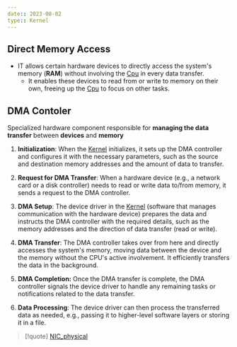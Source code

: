 ```yaml
---
date:: 2023-08-02
type:: Kernel
---
```

## Direct Memory Access
 - IT  allows certain hardware devices to directly access the system's memory (**RAM**) without involving the [Cpu](/obisdian_ntoes/notes_obsidian/Linux/Kernel/Cpu.md) in every data transfer. 
	 - It enables these devices to read from or write to memory on their own, freeing up the [Cpu](/obisdian_ntoes/notes_obsidian/Linux/Kernel/Cpu.md) to focus on other tasks.


## DMA Contoler 
Specialized hardware component responsible for **managing the data transfer** between **devices** and **memory**
 1. **Initialization**: When the [Kernel](/obisdian_ntoes/notes_obsidian/Linux/Kernel/Kernel.md) initializes, it sets up the DMA controller and configures it with the necessary parameters, such as the source and destination memory addresses and the amount of data to transfer.
    
 2. **Request for DMA Transfer**: When a hardware device (e.g., a network card or a disk controller) needs to read or write data to/from memory, it sends a request to the DMA controller.
    
 3. **DMA Setup**: The device driver in the [Kernel](/obisdian_ntoes/notes_obsidian/Linux/Kernel/Kernel.md)  (software that manages communication with the hardware device) prepares the data and instructs the DMA controller with the required details, such as the memory addresses and the direction of data transfer (read or write).
    
4. **DMA Transfer**: The DMA controller takes over from here and directly accesses the system's memory, moving data between the device and the memory without the CPU's active involvement. It efficiently transfers the data in the background.
    
5. **DMA Completion:** Once the DMA transfer is complete, the DMA controller signals the device driver to handle any remaining tasks or notifications related to the data transfer.
    
6. **Data Processing**: The device driver can then process the transferred data as needed, e.g., passing it to higher-level software layers or storing it in a file.




>[!quote] [NIC_physical](/NIC_physical.md)